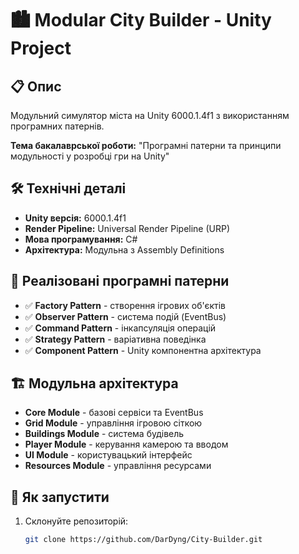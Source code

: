 # 🏙️ Modular City Builder - Unity Project

## 📋 Опис
Модульний симулятор міста на Unity 6000.1.4f1 з використанням програмних патернів.

**Тема бакалаврської роботи:** "Програмні патерни та принципи модульності у розробці гри на Unity"

## 🛠️ Технічні деталі
- **Unity версія:** 6000.1.4f1
- **Render Pipeline:** Universal Render Pipeline (URP)
- **Мова програмування:** C#
- **Архітектура:** Модульна з Assembly Definitions

## 🎯 Реалізовані програмні патерни
- ✅ **Factory Pattern** - створення ігрових об'єктів
- ✅ **Observer Pattern** - система подій (EventBus)
- ✅ **Command Pattern** - інкапсуляція операцій
- ✅ **Strategy Pattern** - варіативна поведінка
- ✅ **Component Pattern** - Unity компонентна архітектура

## 🏗️ Модульна архітектура
- **Core Module** - базові сервіси та EventBus
- **Grid Module** - управління ігровою сіткою
- **Buildings Module** - система будівель
- **Player Module** - керування камерою та вводом
- **UI Module** - користувацький інтерфейс
- **Resources Module** - управління ресурсами

## 🚀 Як запустити
1. Склонуйте репозиторій:
   ```bash
   git clone https://github.com/DarDyng/City-Builder.git